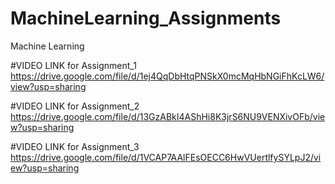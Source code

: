 # MachineLearning_Assignments
Machine Learning

#VIDEO LINK for Assignment_1
https://drive.google.com/file/d/1ej4QqDbHtqPNSkX0mcMqHbNGiFhKcLW6/view?usp=sharing

#VIDEO LINK for Assignment_2
https://drive.google.com/file/d/13GzABkI4AShHi8K3jrS6NU9VENXivOFb/view?usp=sharing

#VIDEO LINK for Assignment_3
https://drive.google.com/file/d/1VCAP7AAlFEsOECC6HwVUertlfySYLpJ2/view?usp=sharing
